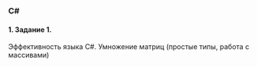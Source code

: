 <h3> C#</h3>
<h4>1. Задание 1.</h4>
<p>Эффективность языка C#. Умножение матриц (простые типы, работа с массивами)
